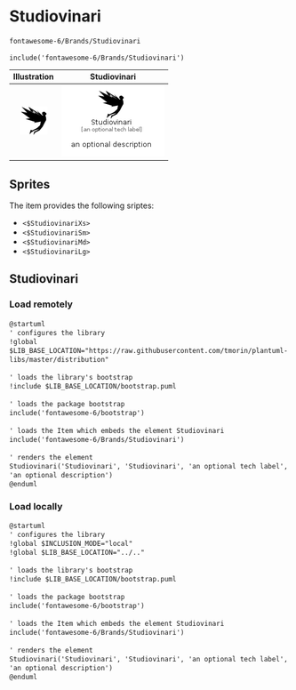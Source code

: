 # Studiovinari


```text
fontawesome-6/Brands/Studiovinari
```

```text
include('fontawesome-6/Brands/Studiovinari')
```



| Illustration | Studiovinari |
| :---: | :---: |
| ![illustration for Illustration](../../fontawesome-6/Brands/Studiovinari.png) | ![illustration for Studiovinari](../../fontawesome-6/Brands/Studiovinari.Local.png) |



## Sprites
The item provides the following sriptes:

- `<$StudiovinariXs>`
- `<$StudiovinariSm>`
- `<$StudiovinariMd>`
- `<$StudiovinariLg>`





## Studiovinari

### Load remotely
```plantuml
@startuml
' configures the library
!global $LIB_BASE_LOCATION="https://raw.githubusercontent.com/tmorin/plantuml-libs/master/distribution"

' loads the library's bootstrap
!include $LIB_BASE_LOCATION/bootstrap.puml

' loads the package bootstrap
include('fontawesome-6/bootstrap')

' loads the Item which embeds the element Studiovinari
include('fontawesome-6/Brands/Studiovinari')

' renders the element
Studiovinari('Studiovinari', 'Studiovinari', 'an optional tech label', 'an optional description')
@enduml
```

### Load locally
```plantuml
@startuml
' configures the library
!global $INCLUSION_MODE="local"
!global $LIB_BASE_LOCATION="../.."

' loads the library's bootstrap
!include $LIB_BASE_LOCATION/bootstrap.puml

' loads the package bootstrap
include('fontawesome-6/bootstrap')

' loads the Item which embeds the element Studiovinari
include('fontawesome-6/Brands/Studiovinari')

' renders the element
Studiovinari('Studiovinari', 'Studiovinari', 'an optional tech label', 'an optional description')
@enduml
```

